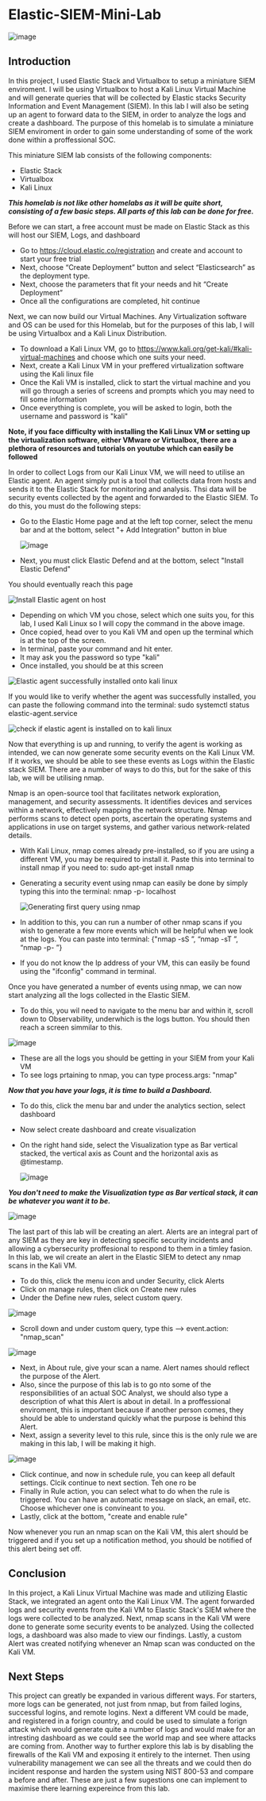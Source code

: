 # Elastic-SIEM-Mini-Lab

![image](https://github.com/MohammedAl13/Elastic-SIEM-Mini-Lab/assets/154714127/7465f204-111b-4528-a11d-c3492f163387)

## Introduction

In this project, I used Elastic Stack and Virtualbox to setup a miniature SIEM enviroment. I will be using Virtualbox to host a Kali Linux Virtual Machine and will generate queries that will be collected by Elastic stacks Security Information and Event Management (SIEM). In this lab I will also be seting up an agent to forward data to the SIEM, in order to analyze the logs and create a dashboard. The purpose of this homelab is to simulate a miniature SIEM enviroment in order to gain some understanding of some of the work done within a proffessional SOC.



This miniature SIEM lab consists of the following components:

- Elastic Stack
- Virtualbox
- Kali Linux

***This homelab is not like other homelabs as it will be quite short, consisting of a few basic steps. All parts of this lab can be done for free.***

Before we can start, a free account must be made on Elastic Stack as this will host our SIEM, Logs, and dashboard
- Go to https://cloud.elastic.co/registration and create and account to start your free trial
- Next, choose “Create Deployment” button and select “Elasticsearch” as the deployment type.
- Next, choose the parameters that fit your needs and hit “Create Deployment”
- Once all the configurations are completed, hit continue

Next, we can now build our Virtual Machines. Any Virtualization software and OS can be used for this Homelab, but for the purposes of this lab, I will be using Virtualbox and a Kali Linux Distribution.
- To download a Kali Linux VM, go to https://www.kali.org/get-kali/#kali-virtual-machines and choose which one suits your need.
- Next, create a Kali Linux VM in your preffered virtualization software using the Kali linux file
- Once the Kali VM is installed, click to start the virtual machine and you will go through a series of screens and prompts which you may need to fill some information
- Once everything is complete, you will be asked to login, both the username and password is "kali"

**Note, if you face difficulty with installing the Kali Linux VM or setting up the virtualization software, either VMware or Virtualbox, there are a plethora of resources and tutorials on youtube which can easily be followed**

In order to collect Logs from our Kali Linux VM, we will need to utilise an Elastic agent. An agent simply put is a tool that collects data from hosts and sends it to the Elastic Stack for monitoring and analysis. Thsi data will be security events collected by the agent and forwarded to the Elastic SIEM. To do this, you must do the following steps:
- Go to the Elastic Home page and at the left top corner, select the menu bar and at the bottom, select "+ Add Integration" button in blue
  
  ![image](https://github.com/MohammedAl13/Elastic-SIEM-Mini-Lab/assets/154714127/4a2ea9b5-0e64-4a56-9f52-6c33dc9317cf)

- Next, you must click Elastic Defend and at the bottom, select "Install Elastic Defend"

You should eventually reach this page

![Install Elastic agent on host](https://github.com/MohammedAl13/Elastic-SIEM-Mini-Lab/assets/154714127/9cceecd0-0759-47f1-a264-375f77aca669)

- Depending on which VM you chose, select which one suits you, for this lab, I used Kali Linux so I will copy the command in the above image.
- Once copied, head over to you Kali VM and open up the terminal which is at the top of the screen.
- In terminal, paste your command and hit enter.
- It may ask you the password so type "kali"
- Once installed, you should be at this screen

![Elastic agent successfully installed onto kali linux](https://github.com/MohammedAl13/Elastic-SIEM-Mini-Lab/assets/154714127/5c27bcd1-666d-4070-ad1c-39191afac0ad)

If you would like to verify whether the agent was successfully installed, you can paste the following command into the terminal: 
sudo systemctl status elastic-agent.service


![check if elastic agent is installed on to kali linux](https://github.com/MohammedAl13/Elastic-SIEM-Mini-Lab/assets/154714127/59f673bf-104e-478a-b892-ac952b1ca5df)

Now that everything is up and running, to verify the agent is working as intended, we can now generate some security events on the Kali Linux VM. If it works, we should be able to see these events as Logs within the Elastic stack SIEM. There are a number of ways to do this, but for the sake of this lab, we will be utilising nmap. 

Nmap is an open-source tool that facilitates network exploration, management, and security assessments. It identifies devices and services within a network, effectively mapping the network structure. Nmap performs scans to detect open ports, ascertain the operating systems and applications in use on target systems, and gather various network-related details.

- With Kali Linux, nmap comes already pre-installed, so if you are using a different VM, you may be required to install it. Paste this into terminal to install nmap if you need to: sudo apt-get install nmap
- Generating a security event using nmap can easily be done by simply typing this into the terminal: nmap -p- localhost

  ![Generating first query using nmap](https://github.com/MohammedAl13/Elastic-SIEM-Mini-Lab/assets/154714127/ae767aab-fe73-461d-a519-3a6bad75b067)

- In addition to this, you can run a number of other nmap scans if you wish to generate a few more events which will be helpful when we look at the logs. You can paste into terminal: {"nmap -sS <ip address>”, 
  “nmap -sT <ip address>”, “nmap -p- <ip address>”}
- If you do not know the Ip address of your VM, this can easily be found using the "ifconfig" command in terminal.

Once you have generated a number of events using nmap, we can now start analyzing all the logs collected in the Elastic SIEM.
- To do this, you wil need to navigate to the menu bar and within it, scroll down to Observability, underwhich is the logs button. You should then reach a screen simmilar to this.

![image](https://github.com/MohammedAl13/Elastic-SIEM-Mini-Lab/assets/154714127/02c702a3-914d-4f87-86a2-818cdb275026)

- These are all the logs you should be getting in your SIEM from your Kali VM
- To see logs prtaining to nmap, you can type process.args: "nmap"

***Now that you have your logs, it is time to build a Dashboard.***
- To do this, click the menu bar and under the analytics section, select dashboard
- Now select create dashboard and create visualization
- On the right hand side, select the Visualization type as Bar vertical stacked, the vertical axis as Count and the horizontal axis as @timestamp.
  
  ![image](https://github.com/MohammedAl13/Elastic-SIEM-Mini-Lab/assets/154714127/e9b738c7-398e-4c68-97e0-42c2cbe691a2)

***You don't need to make the Visualization type as Bar vertical stack, it can be whatever you want it to be.***

![image](https://github.com/MohammedAl13/Elastic-SIEM-Mini-Lab/assets/154714127/de4ee174-59e6-4471-a8c1-bec7153eb4d6)

The last part of this lab will be creating an alert. Alerts are an integral part of any SIEM as they are key in detecting specific security incidents and allowing a cybersecurity proffesional to respond to them in a timley fasion. In this lab, we wil create an alert in the Elastic SIEM to detect any nmap scans in the Kali VM. 

- To do this, click the menu icon and under Security, click Alerts
- Click on manage rules, then click on Create new rules
- Under the Define new rules, select custom query.
  
![image](https://github.com/MohammedAl13/Elastic-SIEM-Mini-Lab/assets/154714127/8d08f8ee-2bbb-48ca-af67-63f0e08af8cd)

- Scroll down and under custom query, type this --> event.action: "nmap_scan"

![image](https://github.com/MohammedAl13/Elastic-SIEM-Mini-Lab/assets/154714127/abcbb0c3-0d78-4a32-a859-167b967741f2)

- Next, in About rule, give your scan a name. Alert names should reflect the purpose of the Alert.
- Also, since the purpose of this lab is to go nto some of the responsibilities of an actual SOC Analyst, we should also type a description of what this Alert is 
  about in detail. In a proffessional enviroment, this is important because if another person comes, they should be able to understand quickly what the purpose is 
  behind this Alert.
- Next, assign a severity level to this rule, since this is the only rule we are making in this lab, I will be making it high.
  
![image](https://github.com/MohammedAl13/Elastic-SIEM-Mini-Lab/assets/154714127/7c7f49a4-35ad-4ad6-8c4b-1d22fe15ea64)

- Click continue, and now in schedule rule, you can keep all default settings. Clcik continue to next section. Teh one ro be
- Finally in Rule action, you can select what to do when the rule is triggered. You can have an automatic message on slack, an email, etc. Choose whichever one is 
  convineant to you.
- Lastly, click at the bottom, "create and enable rule"

Now whenever you run an nmap scan on the Kali VM, this alert should be triggered and if you set up a notification method, you should be notified of this alert being set off.

## Conclusion

In this project, a Kali Linux Virtual Machine was made and utilizing Elastic Stack, we integrated an agent onto the Kali Linux VM. The agent forwarded logs and security events from the Kali VM to Elastic Stack's SIEM where the logs were collected to be analyzed. Next, nmap scans in the Kali VM were done to generate some security events to be analyzed. Using the collected logs, a dashboard was also made to view our findings. Lastly, a custom Alert was created notifying whenever an Nmap scan was conducted on the Kali VM.

## Next Steps

This project can greatly be expanded in various different ways. For starters, more logs can be generated, not just from nmap, but from failed logins, successful logins, and remote logins. Next a different VM could be made, and registered in a forign country, and could be used to simulate a forign attack which would generate quite a number of logs and would make for an intresting dashboard as we could see the world map and see where attacks are coming from. Another way to further explore this lab is by disabling the firewalls of the Kali VM and exposing it entirely to the internet. Then using vulnerability management we can see all the threats and we could then do incident response and harden the system using NIST 800-53 and compare a before and after. These are just a few sugestions one can implement to maximise there learning expereince from this lab.
